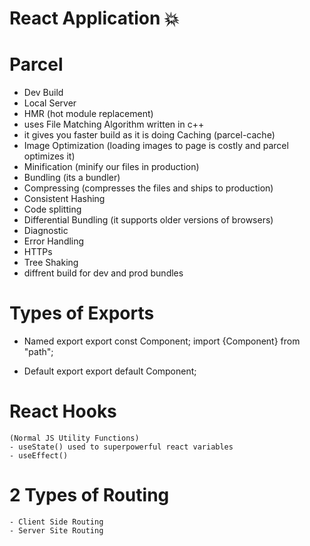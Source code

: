 # React Application 💥


# Parcel
- Dev Build
- Local Server
- HMR (hot module replacement)
- uses File Matching Algorithm written in c++ 
- it gives you faster build as it is doing Caching (parcel-cache)
- Image Optimization (loading images to page is costly and parcel optimizes it)
- Minification (minify our files in production)
- Bundling (its a bundler)
- Compressing (compresses the files and ships to production)
- Consistent Hashing
- Code splitting
- Differential Bundling (it supports older versions of browsers)
- Diagnostic
- Error Handling 
- HTTPs
- Tree Shaking
- diffrent build for dev and prod bundles 

# Types of Exports
- Named export
    export const Component;
    import {Component} from "path";

- Default export
    export default Component;

# React Hooks
    (Normal JS Utility Functions)
    - useState() used to superpowerful react variables 
    - useEffect()

# 2  Types of Routing
    - Client Side Routing
    - Server Site Routing
